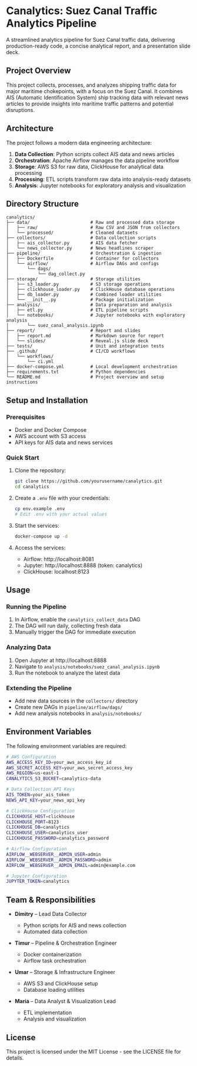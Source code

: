 # Canalytics: Suez Canal Traffic Analytics Pipeline

A streamlined analytics pipeline for Suez Canal traffic data, delivering production-ready code, a concise analytical report, and a presentation slide deck.

## Project Overview

This project collects, processes, and analyzes shipping traffic data for major maritime chokepoints, with a focus on the Suez Canal. It combines AIS (Automatic Identification System) ship tracking data with relevant news articles to provide insights into maritime traffic patterns and potential disruptions.

## Architecture

The project follows a modern data engineering architecture:

1. **Data Collection**: Python scripts collect AIS data and news articles
2. **Orchestration**: Apache Airflow manages the data pipeline workflow
3. **Storage**: AWS S3 for raw data, ClickHouse for analytical data processing
4. **Processing**: ETL scripts transform raw data into analysis-ready datasets
5. **Analysis**: Jupyter notebooks for exploratory analysis and visualization

## Directory Structure

```
canalytics/
├── data/                       # Raw and processed data storage
│   ├── raw/                    # Raw CSV and JSON from collectors
│   └── processed/              # Cleaned datasets
├── collectors/                 # Data collection scripts
│   ├── ais_collector.py        # AIS data fetcher
│   └── news_collector.py       # News headlines scraper
├── pipeline/                   # Orchestration & ingestion
│   ├── Dockerfile              # Container for collectors
│   └── airflow/                # Airflow DAGs and configs
│       └── dags/
│           └── dag_collect.py
├── storage/                    # Storage utilities
│   ├── s3_loader.py            # S3 storage operations
│   ├── clickhouse_loader.py    # ClickHouse database operations
│   ├── db_loader.py            # Combined loader utilities
│   └── __init__.py             # Package initialization
├── analysis/                   # Data preparation and analysis
│   ├── etl.py                  # ETL pipeline scripts
│   └── notebooks/              # Jupyter notebooks with exploratory analysis
│       └── suez_canal_analysis.ipynb
├── report/                     # Report and slides
│   ├── report.md               # Markdown source for report
│   └── slides/                 # Reveal.js slide deck
├── tests/                      # Unit and integration tests
├── .github/                    # CI/CD workflows
│   └── workflows/
│       └── ci.yml
├── docker-compose.yml          # Local development orchestration
├── requirements.txt            # Python dependencies
└── README.md                   # Project overview and setup instructions
```

## Setup and Installation

### Prerequisites

- Docker and Docker Compose
- AWS account with S3 access
- API keys for AIS data and news services

### Quick Start

1. Clone the repository:

   ```bash
   git clone https://github.com/yourusername/canalytics.git
   cd canalytics
   ```

2. Create a `.env` file with your credentials:

   ```bash
   cp env.example .env
   # Edit .env with your actual values
   ```

3. Start the services:

   ```bash
   docker-compose up -d
   ```

4. Access the services:
   - Airflow: http://localhost:8081
   - Jupyter: http://localhost:8888 (token: canalytics)
   - ClickHouse: localhost:8123

## Usage

### Running the Pipeline

1. In Airflow, enable the `canalytics_collect_data` DAG
2. The DAG will run daily, collecting fresh data
3. Manually trigger the DAG for immediate execution

### Analyzing Data

1. Open Jupyter at http://localhost:8888
2. Navigate to `analysis/notebooks/suez_canal_analysis.ipynb`
3. Run the notebook to analyze the latest data

### Extending the Pipeline

- Add new data sources in the `collectors/` directory
- Create new DAGs in `pipeline/airflow/dags/`
- Add new analysis notebooks in `analysis/notebooks/`

## Environment Variables

The following environment variables are required:

```bash
# AWS Configuration
AWS_ACCESS_KEY_ID=your_aws_access_key_id
AWS_SECRET_ACCESS_KEY=your_aws_secret_access_key
AWS_REGION=us-east-1
CANALYTICS_S3_BUCKET=canalytics-data

# Data Collection API Keys
AIS_TOKEN=your_ais_token
NEWS_API_KEY=your_news_api_key

# ClickHouse Configuration
CLICKHOUSE_HOST=clickhouse
CLICKHOUSE_PORT=8123
CLICKHOUSE_DB=canalytics
CLICKHOUSE_USER=canalytics_user
CLICKHOUSE_PASSWORD=canalytics_password

# Airflow Configuration
AIRFLOW__WEBSERVER__ADMIN_USER=admin
AIRFLOW__WEBSERVER__ADMIN_PASSWORD=admin
AIRFLOW__WEBSERVER__ADMIN_EMAIL=admin@example.com

# Jupyter Configuration
JUPYTER_TOKEN=canalytics
```

## Team & Responsibilities

- **Dimitry** – Lead Data Collector

  - Python scripts for AIS and news collection
  - Automated data collection

- **Timur** – Pipeline & Orchestration Engineer

  - Docker containerization
  - Airflow task orchestration

- **Umar** – Storage & Infrastructure Engineer

  - AWS S3 and ClickHouse setup
  - Database loading utilities

- **Maria** – Data Analyst & Visualization Lead
  - ETL implementation
  - Analysis and visualization

## License

This project is licensed under the MIT License - see the LICENSE file for details.

